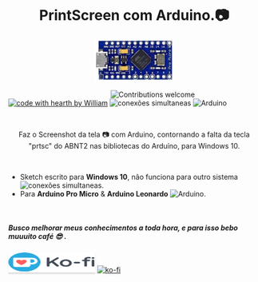 <h1 align="center">PrintScreen com Arduino.📷</h1>

<p align="center">
 <img alt="digispark" src="https://github.com/Fincao/PrintScreen-Arduino/blob/master/img/pro%20micro.png" width="162px">
</p>

&nbsp;&nbsp;&nbsp;&nbsp;&nbsp;&nbsp;&nbsp;&nbsp;&nbsp;&nbsp;&nbsp;&nbsp;&nbsp;&nbsp;&nbsp;&nbsp;&nbsp;&nbsp;&nbsp;&nbsp;&nbsp;&nbsp;&nbsp;&nbsp;&nbsp;&nbsp;&nbsp;&nbsp;&nbsp;&nbsp;&nbsp;&nbsp;&nbsp;&nbsp;&nbsp;&nbsp;&nbsp;&nbsp;&nbsp;&nbsp;&nbsp;&nbsp;&nbsp;&nbsp;&nbsp;&nbsp;&nbsp;&nbsp;&nbsp;&nbsp;&nbsp;
![Contributions welcome](https://img.shields.io/badge/contributions-welcome-green.svg)
[![code with hearth by William](https://img.shields.io/badge/<%5C>%20with%20♥%20by-Will-red)](https://github.com/Fincao)
![conexões simultaneas](https://img.shields.io/badge/10-Windows-blue?logo=Windows&style=flat)
![Arduino](https://img.shields.io/badge/IDE-Arduino-blue?logo=Arduino&style=flat)

<br>
<p align="center">
Faz o Screenshot da tela 📷 com Arduino, contornando a falta da tecla "prtsc" do ABNT2 nas bibliotecas do Arduíno, para Windows 10.
</p>

<br>

 - Sketch escrito para **Windows 10**, não funciona para outro sistema ![conexões simultaneas](https://img.shields.io/badge/10-Windows-blue?logo=Windows&style=flat).
 - Para **Arduino Pro Micro**  &  **Arduino Leonardo** ![Arduino](https://img.shields.io/badge/IDE-Arduino-blue?logo=Arduino&style=flat).
 
 <br>
 

##### Busco melhorar meus conhecimentos a toda hora, e para isso bebo muuuito café 😎 .

<a href="https://ko-fi.com/williampedrodeoliveira" target="_blank"><img src="https://github.com/Fincao/Fake-Captive-Portal-ESP8266/blob/master/img/Kofi_Logo_Blue.svg" alt="Pay Me A Coffee" style="height: 41px !important;width: 174px !important;box-shadow: 0px 3px 2px 0px rgba(190, 190, 190, 0.5) !important;-webkit-box-shadow: 0px 3px 2px 0px rgba(190, 190, 190, 0.5) !important;" ></a>
 [![ko-fi](https://www.ko-fi.com/img/githubbutton_sm.svg)](https://ko-fi.com/H2H21K0OU)
